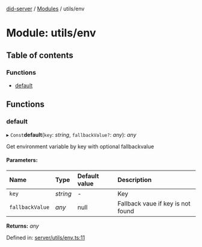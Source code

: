 [did-server](../README.md) / [Modules](../modules.md) / utils/env

# Module: utils/env

## Table of contents

### Functions

- [default](utils_env.md#default)

## Functions

### default

▸ `Const`**default**(`key`: *string*, `fallbackValue?`: *any*): *any*

Get environment variable by key with optional fallbackvalue

#### Parameters:

Name | Type | Default value | Description |
:------ | :------ | :------ | :------ |
`key` | *string* | - | Key   |
`fallbackValue` | *any* | null | Fallback vaue if key is not found    |

**Returns:** *any*

Defined in: [server/utils/env.ts:11](https://github.com/Puzzlepart/did/blob/a33ee165/server/utils/env.ts#L11)
